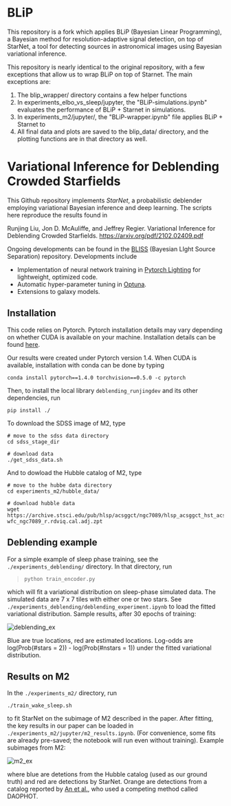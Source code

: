 # BLiP 

This repository is a fork which applies BLiP (Bayesian Linear Programming), a Bayesian method for resolution-adaptive signal detection, on top of StarNet, a tool for detecting sources in astronomical images using Bayesian variational inference. 

This repository is nearly identical to the original repository, with a few exceptions that allow us to wrap BLiP on top of Starnet. The main exceptions are:

1. The blip_wrapper/ directory contains a few helper functions  
2. In experiments_elbo_vs_sleep/jupyter, the "BLiP-simulations.ipynb" evaluates the performance of BLiP + Starnet in simulations. 
3. In experiments_m2/jupyter/, the "BLiP-wrapper.ipynb" file applies BLiP + Starnet to 
4. All final data and plots are saved to the blip_data/ directory, and the plotting functions are in that directory as well.


# Variational Inference for Deblending Crowded Starfields

This Github repository implements *StarNet*, a probabilistic deblender employing variational Bayesian inference and deep learning. 
The scripts here reproduce the results found in 

Runjing Liu, Jon D. McAuliffe, and Jeffrey Regier. 
Variational Inference for Deblending Crowded Starfields. 
https://arxiv.org/pdf/2102.02409.pdf

Ongoing developments can be found in the [BLISS](https://github.com/applied-bayes/bliss/tree/master/bliss) (Bayesian LIght Source Separation) repository. 
Developments include 

- Implementation of neural network training in [Pytorch Lighting](https://pytorch-lightning.readthedocs.io/en/stable/) for lightweight, optimized code. 
- Automatic hyper-parameter tuning in [Optuna](https://optuna.org/). 
- Extensions to galaxy models. 

## Installation

This code relies on Pytorch. 
Pytorch installation details may vary depending on whether CUDA is available on your machine. 
Installation details can be found [here](https://pytorch.org/). 

Our results were created under Pytorch version 1.4. 
When CUDA is available, installation with conda can be done by typing

```
conda install pytorch==1.4.0 torchvision==0.5.0 -c pytorch
```

Then, to install the local library `deblending_runjingdev` and its other dependencies, run 

```
pip install ./
```

To download the SDSS image of M2, type 

```
# move to the sdss data directory
cd sdss_stage_dir

# download data
./get_sdss_data.sh
```
And to dowload the Hubble catalog of M2, type 

```
# move to the hubbe data directory 
cd experiments_m2/hubble_data/

# download hubble data
wget https://archive.stsci.edu/pub/hlsp/acsggct/ngc7089/hlsp_acsggct_hst_acs-wfc_ngc7089_r.rdviq.cal.adj.zpt
```

## Deblending example

For a simple example of sleep phase training, see the `./experiments_deblending/` directory. 
In that directory, run 

> `python train_encoder.py`

which will fit a variational distribution on sleep-phase simulated data. 
The simulated data are 7 x 7 tiles with either one or two stars. 
See `./experiments_deblending/deblending_experiment.ipynb` to load the fitted variational distribution. 
Sample results, after 30 epochs of training: 

![deblending_ex](./figures/deblending_example.png)

Blue are true locations, red are estimated locations. Log-odds are log(Prob(#stars = 2)) - log(Prob(#nstars = 1)) under the fitted variational distribution. 

## Results on M2
In the `./experiments_m2/` directory, run

```
./train_wake_sleep.sh
```

to fit StarNet on the subimage of M2 described in the paper. 
After fitting, the key results in our paper can be loaded in `./experiments_m2/jupyter/m2_results.ipynb`. 
(For convenience, some fits are already pre-saved; the notebook will run even without training). 
Example subimages from M2: 

![m2_ex](./figures/m2_results/example_subimages_ws.png)

where blue are detetions from the Hubble catalog (used as our ground truth) and red are detections by StarNet. 
Orange are detections from a catalog reported by [An et al.](https://arxiv.org/abs/0808.0001), who used 
a competing method called DAOPHOT. 
